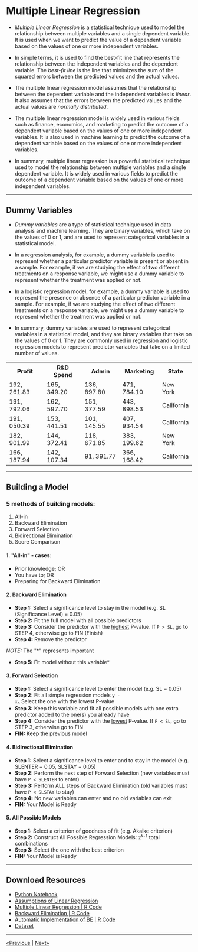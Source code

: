 # Multiple Linear Regression

* *Multiple Linear Regression* is a statistical technique used to model the relationship between multiple variables and a single dependent variable. It is used when we want to predict the value of a dependent variable based on the values of one or more independent variables.

* In simple terms, it is used to find the best-fit line that represents the relationship between the independent variables and the dependent variable. The *best-fit line* is the line that minimizes the sum of the squared errors between the predicted values and the actual values.

* The multiple linear regression model assumes that the relationship between the dependent variable and the independent variables is *linear*. It also assumes that the errors between the predicted values and the actual values are *normally distributed*.

* The multiple linear regression model is widely used in various fields such as finance, economics, and marketing to predict the outcome of a dependent variable based on the values of one or more independent variables. It is also used in machine learning to predict the outcome of a dependent variable based on the values of one or more independent variables.

* In summary, multiple linear regression is a powerful statistical technique used to model the relationship between multiple variables and a single dependent variable. It is widely used in various fields to predict the outcome of a dependent variable based on the values of one or more independent variables.
<hr>

## Dummy Variables

* *Dummy variables* are a type of statistical technique used in data analysis and machine learning. They are binary variables, which take on the values of 0 or 1, and are used to represent categorical variables in a statistical model.

* In a regression analysis, for example, a dummy variable is used to represent whether a particular predictor variable is present or absent in a sample. For example, if we are studying the effect of two different treatments on a response variable, we might use a dummy variable to represent whether the treatment was applied or not.

* In a logistic regression model, for example, a dummy variable is used to represent the presence or absence of a particular predictor variable in a sample. For example, if we are studying the effect of two different treatments on a response variable, we might use a dummy variable to represent whether the treatment was applied or not.

* In summary, dummy variables are used to represent categorical variables in a statistical model, and they are binary variables that take on the values of 0 or 1. They are commonly used in regression and logistic regression models to represent predictor variables that take on a limited number of values.

<table>
    <tr>
        <th>Profit</th>
        <th>R&D Spend</th>
        <th>Admin</th>
        <th>Marketing</th>
        <th>State</th>
    </tr>
    <tr>
        <td>192, 261.83</td>
        <td>165, 349.20</td>
        <td>136, 897.80</td>
        <td>471, 784.10</td>
        <td>New York</td>
    </tr>
    <tr>
        <td>191, 792.06</td>
        <td>162, 597.70</td>
        <td>151, 377.59</td>
        <td>443, 898.53</td>
        <td>California</td>
    </tr>
    <tr>
        <td>191, 050.39</td>
        <td>153, 441.51</td>
        <td>101, 145.55</td>
        <td>407, 934.54</td>
        <td>California</td>
    </tr>
    <tr>
        <td>182, 901.99</td>
        <td>144, 372.41</td>
        <td>118, 671.85</td>
        <td>383, 199.62</td>
        <td>New York</td>
    </tr>
    <tr>
        <td>166, 187.94</td>
        <td>142, 107.34</td>
        <td>91, 391.77</td>
        <td>366, 168.42</td>
        <td>California</td>
    </tr>
</table>
<hr>

## Building a Model

### 5 methods of building models:
1. All-in
2. Backward Elimination
3. Forward Selection
4. Bidirectional Elimination
5. Score Comparison

#### 1. "All-in" - cases:
* Prior knowledge; OR
* You have to; OR
* Preparing for Backward Elimination

#### 2. Backward Elimination
* **Step 1:** Select a significance level to stay in the model (e.g. SL (Significance Level) = 0.05)
* **Step 2:** Fit the full model with all possible predictors
* **Step 3:** Consider the predictor with the <u>highest</u> P-value. If `P > SL`, go to STEP 4, otherwise go to FIN (Finish)
* **Step 4:** Remove the predictor

*NOTE:* The "*" represents important
* **Step 5:** Fit model without this variable*

#### 3. Forward Selection
* **Step 1:** Select a significance level to enter the model (e.g. SL = 0.05)
* **Step 2:** Fit all simple regression models <code>y - x<sub>n</sub></code> Select the one with the lowest P-value
* **Step 3:** Keep this variable and fit all possible models with one extra predictor added to the one(s) you already have
* **Step 4:** Consider the predictor with the <u>lowest</u> P-value. If `P < SL`, go to STEP 3, otherwise go to FIN
* **FIN:** Keep the previous model

#### 4. Bidirectional Elimination
* **Step 1:** Select a significance level to enter and to stay in the model (e.g. SLENTER = 0.05, SLSTAY = 0.05)
* **Step 2:** Perform the next step of Forward Selection (new variables must have `P < SLENTER` to enter)
* **Step 3:** Perform ALL steps of Backward Elimination (old variables must have `P < SLSTAY` to stay)
* **Step 4:** No new variables can enter and no old variables can exit
* **FIN:** Your Model is Ready

#### 5. All Possible Models
* **Step 1:** Select a criterion of goodness of fit (e.g. Akaike criterion)
* **Step 2:** Construct All Possible Regression Models: <code>2<sup>N-1</sup></code> total combinations
* **Step 3:** Select the one with the best criterion
* **FIN:** Your Model is Ready
<hr>

## Download Resources
* <a href="Python/Multiple Linear Regression in Python.ipynb" download>Python Notebook</a>
* <a href="Assumptions of Linear Regression.ipynb" download>Assumptions of Linear Regression</a>
* <a href="R/01. Multiple Linear Regression in R.r" download>Multiple Linear Regression | R Code</a>
* <a href="R/02. Backward Elimination.r" download>Backward Elimination | R Code</a>
* <a href="R/03. Automatic Implementation of BE in R.r" download>Automatic Implementation of BE | R Code</a>
* <a href="Python/50_Startups.csv" download>Dataset</a>
<hr>

<a href="../Section 06 - Simple Linear Regression">«Previous</a> | <a href="../Section 08 - Polynomial Regression">Next»</a>
